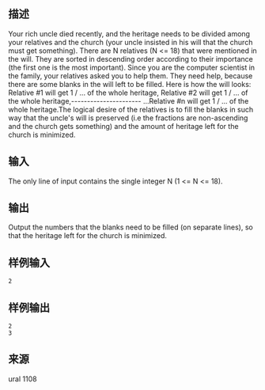 ## 描述


Your rich uncle died recently, and the heritage needs to be divided among your relatives and the church (your uncle insisted in his will that the church must get something). There are N relatives (N <= 18) that were mentioned in the will. They are sorted in descending order according to their importance (the first one is the most important). Since you are the computer scientist in the family, your relatives asked you to help them. They need help, because there are some blanks in the will left to be filled. Here is how the will looks: Relative #1 will get 1  / ... of the whole heritage, Relative #2 will get 1  / ... of the whole heritage,----------------------  ...Relative #n will get 1 /  ... of the whole heritage.The logical desire of the relatives is to fill the blanks in such way that the uncle's will is preserved (i.e the fractions are non-ascending and the church gets something) and the amount of heritage left for the church is minimized. 

## 输入


The only line of input contains the single integer N (1 <= N <= 18).

## 输出


Output the numbers that the blanks need to be filled (on separate lines), so that the heritage left for the church is minimized.

## 样例输入


```
2
```


## 样例输出


```
2
3
```


## 来源


ural 1108

